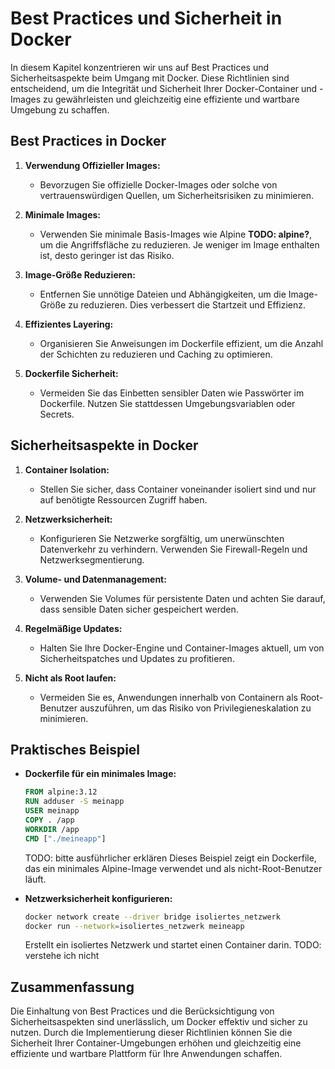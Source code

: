 # Best Practices und Sicherheit in Docker

In diesem Kapitel konzentrieren wir uns auf Best Practices und Sicherheitsaspekte beim Umgang mit Docker. Diese
Richtlinien sind entscheidend, um die Integrität und Sicherheit Ihrer Docker-Container und -Images zu gewährleisten und
gleichzeitig eine effiziente und wartbare Umgebung zu schaffen.

## Best Practices in Docker

1. **Verwendung Offizieller Images:**
    - Bevorzugen Sie offizielle Docker-Images oder solche von vertrauenswürdigen Quellen, um Sicherheitsrisiken zu
      minimieren.

2. **Minimale Images:**
    - Verwenden Sie minimale Basis-Images wie Alpine **TODO: alpine?**, um die Angriffsfläche zu reduzieren. Je weniger im Image enthalten
      ist, desto geringer ist das Risiko.

3. **Image-Größe Reduzieren:**
    - Entfernen Sie unnötige Dateien und Abhängigkeiten, um die Image-Größe zu reduzieren. Dies verbessert die Startzeit
      und Effizienz.

4. **Effizientes Layering:**
    - Organisieren Sie Anweisungen im Dockerfile effizient, um die Anzahl der Schichten zu reduzieren und Caching zu
      optimieren.

5. **Dockerfile Sicherheit:**
    - Vermeiden Sie das Einbetten sensibler Daten wie Passwörter im Dockerfile. Nutzen Sie stattdessen
      Umgebungsvariablen oder Secrets.

## Sicherheitsaspekte in Docker

1. **Container Isolation:**
    - Stellen Sie sicher, dass Container voneinander isoliert sind und nur auf benötigte Ressourcen Zugriff haben.

2. **Netzwerksicherheit:**
    - Konfigurieren Sie Netzwerke sorgfältig, um unerwünschten Datenverkehr zu verhindern. Verwenden Sie Firewall-Regeln
      und Netzwerksegmentierung.

3. **Volume- und Datenmanagement:**
    - Verwenden Sie Volumes für persistente Daten und achten Sie darauf, dass sensible Daten sicher gespeichert werden.

4. **Regelmäßige Updates:**
    - Halten Sie Ihre Docker-Engine und Container-Images aktuell, um von Sicherheitspatches und Updates zu profitieren.

5. **Nicht als Root laufen:**
    - Vermeiden Sie es, Anwendungen innerhalb von Containern als Root-Benutzer auszuführen, um das Risiko von
      Privilegieneskalation zu minimieren.

## Praktisches Beispiel

- **Dockerfile für ein minimales Image:**
  ```Dockerfile
  FROM alpine:3.12
  RUN adduser -S meinapp
  USER meinapp
  COPY . /app
  WORKDIR /app
  CMD ["./meineapp"]
  ```
  TODO: bitte ausführlicher erklären
  Dieses Beispiel zeigt ein Dockerfile, das ein minimales Alpine-Image verwendet und als nicht-Root-Benutzer läuft.

- **Netzwerksicherheit konfigurieren:**
  ```bash
  docker network create --driver bridge isoliertes_netzwerk
  docker run --network=isoliertes_netzwerk meineapp
  ```
  Erstellt ein isoliertes Netzwerk und startet einen Container darin.
TODO: verstehe ich nicht

## Zusammenfassung

Die Einhaltung von Best Practices und die Berücksichtigung von Sicherheitsaspekten sind unerlässlich, um Docker effektiv
und sicher zu nutzen. Durch die Implementierung dieser Richtlinien können Sie die Sicherheit Ihrer Container-Umgebungen
erhöhen und gleichzeitig eine effiziente und wartbare Plattform für Ihre Anwendungen schaffen.